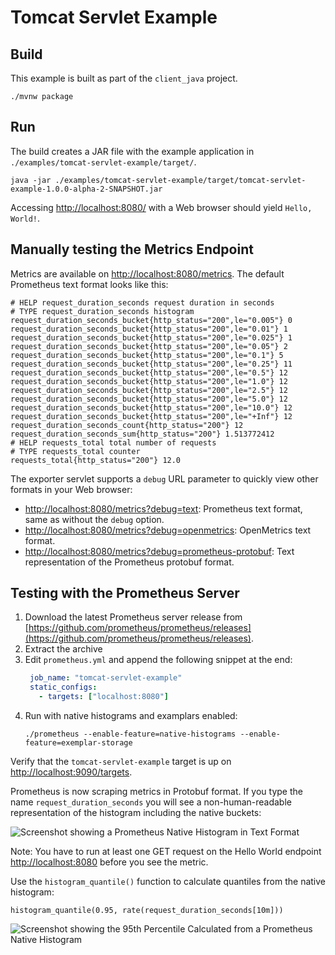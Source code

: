 # Tomcat Servlet Example

## Build

This example is built as part of the `client_java` project.

```
./mvnw package
```

## Run

The build creates a JAR file with the example application in `./examples/tomcat-servlet-example/target/`.

```
java -jar ./examples/tomcat-servlet-example/target/tomcat-servlet-example-1.0.0-alpha-2-SNAPSHOT.jar
```

Accessing [http://localhost:8080/](http://localhost:8080/) with a Web browser should yield `Hello, World!`.

## Manually testing the Metrics Endpoint

Metrics are available on [http://localhost:8080/metrics](http://localhost:8080/metrics). The default Prometheus text format looks like this:

```
# HELP request_duration_seconds request duration in seconds
# TYPE request_duration_seconds histogram
request_duration_seconds_bucket{http_status="200",le="0.005"} 0
request_duration_seconds_bucket{http_status="200",le="0.01"} 1
request_duration_seconds_bucket{http_status="200",le="0.025"} 1
request_duration_seconds_bucket{http_status="200",le="0.05"} 2
request_duration_seconds_bucket{http_status="200",le="0.1"} 5
request_duration_seconds_bucket{http_status="200",le="0.25"} 11
request_duration_seconds_bucket{http_status="200",le="0.5"} 12
request_duration_seconds_bucket{http_status="200",le="1.0"} 12
request_duration_seconds_bucket{http_status="200",le="2.5"} 12
request_duration_seconds_bucket{http_status="200",le="5.0"} 12
request_duration_seconds_bucket{http_status="200",le="10.0"} 12
request_duration_seconds_bucket{http_status="200",le="+Inf"} 12
request_duration_seconds_count{http_status="200"} 12
request_duration_seconds_sum{http_status="200"} 1.513772412
# HELP requests_total total number of requests
# TYPE requests_total counter
requests_total{http_status="200"} 12.0
```

The exporter servlet supports a `debug` URL parameter to quickly view other formats in your Web browser:

* [http://localhost:8080/metrics?debug=text](http://localhost:8080/metrics?debug=text): Prometheus text format, same as without the `debug` option.
* [http://localhost:8080/metrics?debug=openmetrics](http://localhost:8080/metrics?debug=openmetrics): OpenMetrics text format.
* [http://localhost:8080/metrics?debug=prometheus-protobuf](http://localhost:8080/metrics?debug=prometheus-protobuf): Text representation of the Prometheus protobuf format.

## Testing with the Prometheus Server

1. Download the latest Prometheus server release from [https://github.com/prometheus/prometheus/releases](https://github.com/prometheus/prometheus/releases).
2. Extract the archive
3. Edit `prometheus.yml` and append the following snippet at the end:
   ```yaml
    job_name: "tomcat-servlet-example"
    static_configs:
      - targets: ["localhost:8080"]
   ```
4. Run with native histograms and examplars enabled:
   ```shell
   ./prometheus --enable-feature=native-histograms --enable-feature=exemplar-storage
   ```
   
Verify that the `tomcat-servlet-example` target is up on [http://localhost:9090/targets](http://localhost:9090/targets).

Prometheus is now scraping metrics in Protobuf format. If you type the name `request_duration_seconds` you will see a non-human-readable representation of the histogram including the native buckets:

![Screenshot showing a Prometheus Native Histogram in Text Format](https://github.com/prometheus/client_java/assets/330535/863efe0b-a9eb-40ae-a078-72497abc6f04)

Note: You have to run at least one GET request on the Hello World endpoint [http://localhost:8080](http://localhost:8080) before you see the metric.

Use the `histogram_quantile()` function to calculate quantiles from the native histogram:

```
histogram_quantile(0.95, rate(request_duration_seconds[10m]))
```

![Screenshot showing the 95th Percentile Calculated from a Prometheus Native Histogram](https://github.com/prometheus/client_java/assets/330535/889fb769-9445-4f6f-8540-2b1ddffca55e)
